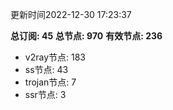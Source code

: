 更新时间2022-12-30 17:23:37

**总订阅: 45**
**总节点: 970**
**有效节点: 236**
- v2ray节点: 183
- ss节点: 43
- trojan节点: 7
- ssr节点: 3
